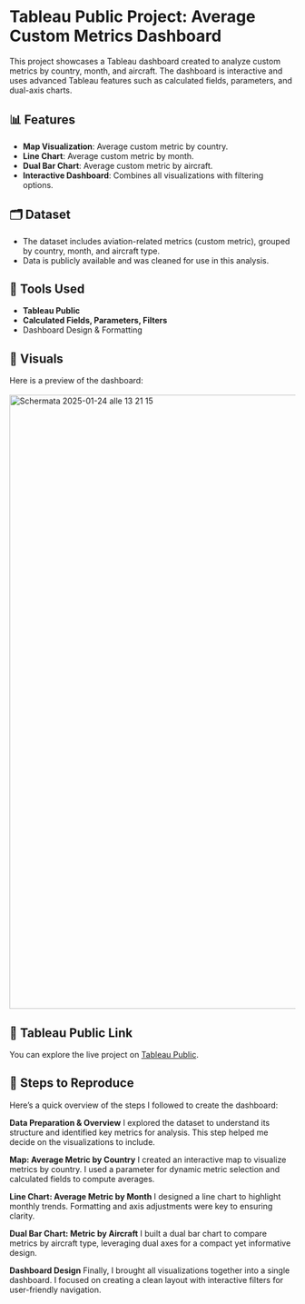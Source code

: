 # Tableau Public Project: Average Custom Metrics Dashboard

This project showcases a Tableau dashboard created to analyze custom metrics by country, month, and aircraft. The dashboard is interactive and uses advanced Tableau features such as calculated fields, parameters, and dual-axis charts.

## 📊 Features
- **Map Visualization**: Average custom metric by country.
- **Line Chart**: Average custom metric by month.
- **Dual Bar Chart**: Average custom metric by aircraft.
- **Interactive Dashboard**: Combines all visualizations with filtering options.

## 🗂️ Dataset
- The dataset includes aviation-related metrics (custom metric), grouped by country, month, and aircraft type.
- Data is publicly available and was cleaned for use in this analysis.

## 🔧 Tools Used
- **Tableau Public**
- **Calculated Fields, Parameters, Filters**
- Dashboard Design & Formatting

## 🚀 Visuals
Here is a preview of the dashboard:
<br><br>
<img width="1081" alt="Schermata 2025-01-24 alle 13 21 15" src="https://github.com/user-attachments/assets/49a741e6-581a-4f8a-a37b-33bd9fb53066" />



## 📎 Tableau Public Link
You can explore the live project on 
[Tableau Public](https://public.tableau.com/views/RecensioniBritishAirways/Dashboard1?:language=it-IT&:sid=&:redirect=auth&:display_count=n&:origin=viz_share_link).


## 📜 Steps to Reproduce
Here’s a quick overview of the steps I followed to create the dashboard:

**Data Preparation & Overview**
I explored the dataset to understand its structure and identified key metrics for analysis. This step helped me decide on the visualizations to include.

**Map: Average Metric by Country** 
I created an interactive map to visualize metrics by country. I used a parameter for dynamic metric selection and calculated fields to compute averages.

**Line Chart: Average Metric by Month** 
I designed a line chart to highlight monthly trends. Formatting and axis adjustments were key to ensuring clarity.

**Dual Bar Chart: Metric by Aircraft** 
I built a dual bar chart to compare metrics by aircraft type, leveraging dual axes for a compact yet informative design.

**Dashboard Design** 
Finally, I brought all visualizations together into a single dashboard. I focused on creating a clean layout with interactive filters for user-friendly navigation.

